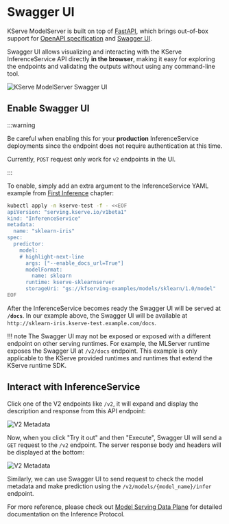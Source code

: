 # Swagger UI

KServe ModelServer is built on top of [FastAPI](https://github.com/tiangolo/fastapi), which brings out-of-box support for [OpenAPI specification](https://www.openapis.org/) and [Swagger UI](https://swagger.io/tools/swagger-ui/).

Swagger UI allows visualizing and interacting with the KServe InferenceService API directly **in the browser**, making it easy for exploring the endpoints and validating the outputs without using any command-line tool.

![KServe ModelServer Swagger UI](/img/swagger/kserve-swagger-ui.png)

## Enable Swagger UI

:::warning

Be careful when enabling this for your **production** InferenceService deployments
since the endpoint does not require authentication at this time.

Currently, `POST` request only work for `v2` endpoints in the UI.

:::


To enable, simply add an extra argument to the InferenceService YAML example from [First Inference](first-isvc.md) chapter:

```bash
kubectl apply -n kserve-test -f - <<EOF
apiVersion: "serving.kserve.io/v1beta1"
kind: "InferenceService"
metadata:
  name: "sklearn-iris"
spec:
  predictor:
    model:
    # highlight-next-line
      args: ["--enable_docs_url=True"]
      modelFormat:
        name: sklearn
      runtime: kserve-sklearnserver
      storageUri: "gs://kfserving-examples/models/sklearn/1.0/model"
EOF
```

After the InferenceService becomes ready the Swagger UI will be served at **`/docs`**. 
In our example above, the Swagger UI will be available at `http://sklearn-iris.kserve-test.example.com/docs`.

!!! note
    The Swagger UI may not be exposed or exposed with a different endpoint on other serving runtimes. For example, the MLServer runtime exposes the Swagger UI at `/v2/docs` endpoint. This example is only applicable to the KServe provided runtimes and runtimes that extend the KServe runtime SDK.

## Interact with InferenceService

Click one of the V2 endpoints like `/v2`, it will expand and display the description and response from this API endpoint:

![V2 Metadata](/img/swagger/v2-metadata.png)

Now, when you click "Try it out" and then "Execute", Swagger UI will send a `GET` request to the `/v2` endpoint. The server response body and headers will be displayed at the bottom:

![V2 Metadata](/img/swagger/v2-metadata-try-out.png)

Similarly, we can use Swagger UI to send request to check the model metadata and make prediction using the `/v2/models/{model_name}/infer` endpoint.

For more reference, please check out [Model Serving Data Plane](../modelserving/data_plane/data_plane.md) for detailed documentation on the Inference Protocol.
